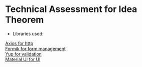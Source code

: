 # Technical Assessment for Idea Theorem

- Libraries used:

[Axios for http](https://axios-http.com/docs/intro)  
[Formik for form management](https://formik.org/docs/overview)  
[Yup for validation](https://github.com/jquense/yup)  
[Material UI for UI](https://mui.com/material-ui/)
